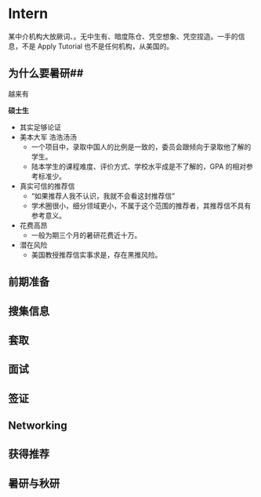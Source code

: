 # Intern
某中介机构大放厥词、。无中生有、暗度陈仓、凭空想象、凭空捏造。一手的信息，不是 Apply Tutorial 也不是任何机构，从美国的。

## 为什么要暑研##

越来有

**硕士生**

- 其实足够论证
- 美本大军 浩浩汤汤
  - 一个项目中，录取中国人的比例是一致的，委员会跟倾向于录取他了解的学生。
  - 陆本学生的课程难度、评价方式、学校水平成是不了解的，GPA 的相对参考标准少。
- 真实可信的推荐信
  - “如果推荐人我不认识，我就不会看这封推荐信”
  - 学术圈很小，细分领域更小，不属于这个范围的推荐者，其推荐信不具有参考意义。
- 花费高昂
  - 一般为期三个月的暑研花费近十万。
- 潜在风险
  - 美国教授推荐信实事求是，存在黑推风险。
  
## 前期准备 ##

## 搜集信息 ##

## 套取 ##

## 面试 ##

## 签证 ##

## Networking ##

## 获得推荐 ##

## 暑研与秋研 ## 
